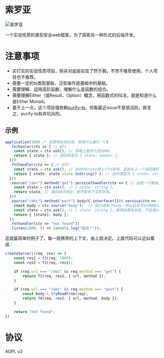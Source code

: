 # 索罗亚

![索罗亚](https://media.52poke.com/wiki/thumb/archive/2/2b/20140413172924%21570Zorua.png/93px-570Zorua.png)

一个实验性质的类型安全web框架，为了探索另一种形式的后端开发。

# 注意事项

* 实打实的实验性质项目，除非对底层实现了然于胸，不然不推荐使用，个人项目也不推荐。
* 需要一定的ts类型基础，泛型操作是基础中的基础。
* 需要理解、运用高阶函数，理解什么是函数的组合。
* 需要理解Either（或Result、Option）概念，用函数式的叫法，就是知道什么是Either Monad。
* 基于上一点，这个项目强依赖[purify-ts](https://gigobyte.github.io/purify/)，但看最近issue不是很活跃。换言之，purify-ts有弃坑风险。

## 示例

```typescript
application(1000 /* 这里填全局状态，想填什么都行 */)
  .fn(hanler(ctx => { // @f1
    const state = ctx.ask(); // 获取上面传入的1000。
	return { state }; // 返回类型为 { state: number }。
  }))
  .fn(handler(ctx => { // @f2
    const state = ctx.ask(); // 此时的state受上个fn影响，变成与上一个返回值同一个类型：{ state: number }。
	return { state: state.state.toString() }; // 此时类型为 { state: string }。
  }))
  .source("/abc").method("get").service(handler(ctx => { // 这是一个路由定义，上下文同样受fn影响。 @f3
	const state = ctx.ask(); // { state: string }。
	return state; // 返回请求响应，但不影响下文的状态。
  }))
  .source("/abc").method("post").body(C.interface({})).service(ctx => { // @f4
	const body = ctx.source("body");  // 因为调用了body，所以此处可以得到body，不然会报"body"不存在错误。
	const state = ctx.ask(); // { state: string }，依然会原先状态，不会受source影响。
	return { [state]: body };
  })
  .fn(handler(ctx => "not found"))
  .listen(3000, () => console.log("启动！"));
```

这就最简单的例子了，每一层携带的上下文，由上层决定。上面代码可以近似看成：

```js
createServer((req, res) => {
	const res1 = f1(req, 1000);
	const res2 = f2(req, res1);

	if (req.url === "/abc" && req.method === "get") {
		return f3(req, res2, { url, method });
	}

	if (req.url === "/abc" && req.method === "post") {
		const body = tryReadFrom(req);
		return f4(req, res2, { url, method, body });
	}

	return "not found";
})
```

# 协议

AGPL v3
